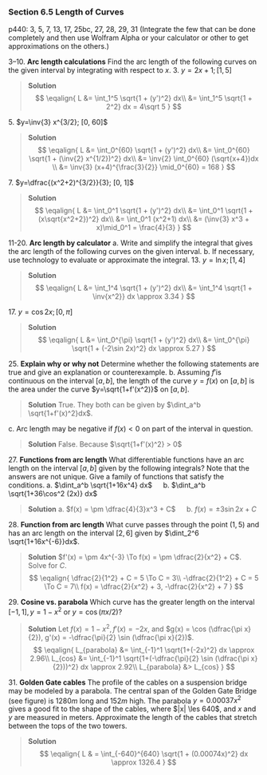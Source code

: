### Section 6.5 Length of Curves
p440: 3, 5, 7, 13, 17, 25bc, 27, 28, 29, 31 (Integrate the few that can be done completely and then use Wolfram Alpha or your calculator or other to get approximations on the others.)

3–10\. **Arc length calculations** Find the arc length of the following curves on the given interval by integrating with respect to $x$.
3\. $y=2x+1; [1, 5]$
>**Solution**
$$
\eqalign{
L &= \int_1^5 \sqrt{1 + (y')^2} dx\\
&= \int_1^5 \sqrt{1 + 2^2} dx = 4\sqrt 5
}
$$

5\. $y=\inv{3} x^{3/2}; [0, 60]$
>**Solution**
$$
\eqalign{
L &= \int_0^{60} \sqrt{1 + (y')^2} dx\\
&= \int_0^{60} \sqrt{1 + (\inv{2} x^{1/2})^2} dx\\
&= \inv{2} \int_0^{60} (\sqrt{x+4})dx \\
&= \inv{3} (x+4)^{\frac{3}{2}} \mid_0^{60} = 168
}
$$

7\. $y=\dfrac{(x^2+2)^{3/2}}{3}; [0, 1]$
>**Solution**
$$
\eqalign{
L &= \int_0^1 \sqrt{1 + (y')^2} dx\\
&= \int_0^1 \sqrt{1 + (x\sqrt{x^2+2})^2} dx\\
&= \int_0^1 (x^2+1) dx\\
&= (\inv{3} x^3 + x)\mid_0^1 = \frac{4}{3}
}
$$

<!-- pagebreak -->
11-20\. **Arc length by calculator**
a. Write and simplify the integral that gives the arc length of the following curves on the given interval.
b. If necessary, use technology to evaluate or approximate the integral.
13\. $y=\ln x; [1, 4]$
>**Solution**
$$
\eqalign{
L &= \int_1^4 \sqrt{1 + (y')^2} dx\\
&= \int_1^4 \sqrt{1 + \inv{x^2}} dx \approx 3.34
}
$$

17\. $y=\cos 2x; [0, \pi]$
>**Solution**
$$
\eqalign{
L &= \int_0^{\pi} \sqrt{1 + (y')^2} dx\\
&= \int_0^{\pi} \sqrt{1 + (-2\sin 2x)^2} dx \approx 5.27
}
$$

25\. **Explain why or why not** Determine whether the following statements are true and give an explanation or counterexample.
b. Assuming $f'$is continuous on the interval $[a,b]$, the length of the curve $y=f(x)$ on $[a,b]$ is the area under the curve $y=\sqrt{1+f'(x^2)}$ on $[a, b]$.
>**Solution**
True. They both can be given by $\dint_a^b \sqrt{1+f'(x)^2}dx$.

c. Arc length may be negative if $f(x) < 0$ on part of the interval in question.
>**Solution**
False. Because $\sqrt{1+f'(x)^2} > 0$

27\. **Functions from arc length** What differentiable functions have an arc length on the interval $[a, b]$ given by the following integrals? Note that the answers are not unique. Give a family of functions that satisfy the conditions.
a. $\dint_a^b \sqrt{1+16x^4} dx$ &emsp; b. $\dint_a^b \sqrt{1+36\cos^2 (2x)} dx$
>**Solution**
a. $f(x) = \pm \dfrac{4}{3}x^3 + C$ &emsp; b. $f(x) = \pm 3\sin 2x + C$

<!-- pagebreak -->
28\. **Function from arc length** What curve passes through the point $(1, 5)$ and has an arc length on the interval $[2, 6]$ given by $\dint_2^6 \sqrt{1+16x^{-6}}dx$.
>**Solution**
$f'(x) = \pm 4x^{-3} \To f(x) = \pm \dfrac{2}{x^2} + C$. Solve for $C$.
$$
\eqalign{
\dfrac{2}{1^2} + C = 5 \To C = 3\\
-\dfrac{2}{1^2} + C = 5 \To C = 7\\
f(x) = \dfrac{2}{x^2} + 3, -\dfrac{2}{x^2} + 7
}
$$

29\. **Cosine vs. parabola** Which curve has the greater length on the interval $[-1, 1], y=1-x^2$ or $y=\cos(\pi x/2)$?
>**Solution**
Let $f(x) = 1-x^2, f'(x)=-2x$, and $g(x) = \cos (\dfrac{\pi x}{2}), g'(x) = -\dfrac{\pi}{2} \sin (\dfrac{\pi x}{2})$.
$$
\eqalign{
L_{parabola} &= \int_{-1}^1 \sqrt{1+(-2x)^2} dx \approx 2.96\\
L_{cos} &= \int_{-1}^1 \sqrt{1+(-\dfrac{\pi}{2} \sin (\dfrac{\pi x}{2}))^2} dx \approx 2.92\\
L_{parabola} &> L_{cos}
}
$$

31\. **Golden Gate cables** The profile of the cables on a suspension bridge may be modeled by a parabola. The central span of the Golden Gate Bridge (see figure) is $1280m$ long and $152m$ high. The parabola $y = 0.00037x^2$ gives a good fit to the shape of the cables, where $|x| \les 640$, and $x$ and $y$ are measured in meters. Approximate the length of the cables that stretch between the tops of the two towers.
>**Solution**
$$
\eqalign{
L & = \int_{-640}^{640} \sqrt{1 + (0.00074x)^2} dx \approx 1326.4
}
$$

